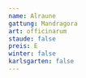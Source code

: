 ```yaml
---
name: Alraune
gattung: Mandragora
art: officinarum
staude: false
preis: E
winter: false
karlsgarten: false
---
```

